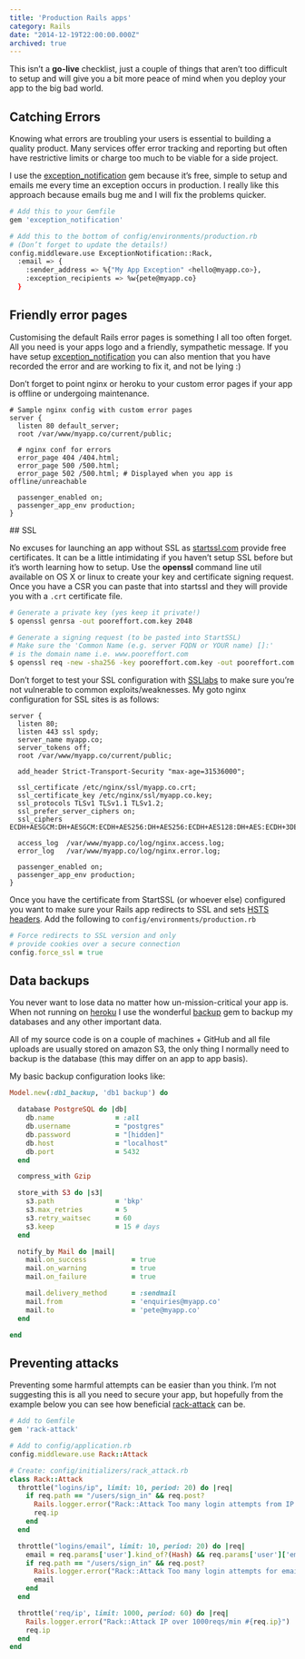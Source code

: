 ```yaml
---
title: 'Production Rails apps'
category: Rails
date: "2014-12-19T22:00:00.000Z"
archived: true
---
```


This isn’t a **go-live** checklist, just a couple of things that aren’t too difficult to setup and will give you a bit more peace of mind when you deploy your app to the big bad world.

## Catching Errors

Knowing what errors are troubling your users is essential to building a quality product. Many services offer error tracking and reporting but often have restrictive limits or charge too much to be viable for a side project.

I use the [exception_notification](https://github.com/smartinez87/exception_notification) gem because it’s free, simple to setup and emails me every time an exception occurs in production. I really like this approach because emails bug me and I will fix the problems quicker.

```sh
# Add this to your Gemfile
gem 'exception_notification'

# Add this to the bottom of config/environments/production.rb
# (Don’t forget to update the details!)
config.middleware.use ExceptionNotification::Rack,
  :email => {
    :sender_address => %{"My App Exception" <hello@myapp.co>},
    :exception_recipients => %w{pete@myapp.co}
  }
```

## Friendly error pages

Customising the default Rails error pages is something I all too often forget. All you need is your apps logo and a friendly, sympathetic message. If you have setup [exception_notification](https://github.com/smartinez87/exception_notification) you can also mention that you have recorded the error and are working to fix it, and not be lying :)

Don’t forget to point nginx or heroku to your custom error pages if your app is offline or undergoing maintenance.

```text
# Sample nginx config with custom error pages
server {
  listen 80 default_server;
  root /var/www/myapp.co/current/public;

  # nginx conf for errors
  error_page 404 /404.html;
  error_page 500 /500.html;
  error_page 502 /500.html; # Displayed when you app is offline/unreachable

  passenger_enabled on;
  passenger_app_env production;
}
```

## SSL

No excuses for launching an app without SSL as [startssl.com](https://startssl.com/) provide free certificates. It can be a little intimidating if you haven’t setup SSL before but it’s worth learning how to setup. Use the **openssl** command line util available on OS X or linux to create your key and certificate signing request. Once you have a CSR you can paste that into startssl and they will provide you with a `.crt` certificate file.

```sh
# Generate a private key (yes keep it private!)
$ openssl genrsa -out pooreffort.com.key 2048

# Generate a signing request (to be pasted into StartSSL)
# Make sure the 'Common Name (e.g. server FQDN or YOUR name) []:'
# is the domain name i.e. www.pooreffort.com
$ openssl req -new -sha256 -key pooreffort.com.key -out pooreffort.com.csr
```

Don’t forget to test your SSL configuration with [SSLlabs](https://www.ssllabs.com/ssltest/analyze.html) to make sure you’re not vulnerable to common exploits/weaknesses. My goto nginx configuration for SSL sites is as follows:

```text
server {
  listen 80;
  listen 443 ssl spdy;
  server_name myapp.co;
  server_tokens off;
  root /var/www/myapp.co/current/public;

  add_header Strict-Transport-Security "max-age=31536000";

  ssl_certificate /etc/nginx/ssl/myapp.co.crt;
  ssl_certificate_key /etc/nginx/ssl/myapp.co.key;
  ssl_protocols TLSv1 TLSv1.1 TLSv1.2;
  ssl_prefer_server_ciphers on;
  ssl_ciphers ECDH+AESGCM:DH+AESGCM:ECDH+AES256:DH+AES256:ECDH+AES128:DH+AES:ECDH+3DES:DH+3DES:RSA+AESGCM:RSA+AES:RSA+3DES:!aNULL:!MD5:!DSS;

  access_log  /var/www/myapp.co/log/nginx.access.log;
  error_log   /var/www/myapp.co/log/nginx.error.log;

  passenger_enabled on;
  passenger_app_env production;
}
```

Once you have the certificate from StartSSL (or whoever else) configured you want to make sure your Rails app redirects to SSL and sets [HSTS headers](http://en.wikipedia.org/wiki/HTTP_Strict_Transport_Security). Add the following to `config/environments/production.rb`

```ruby
# Force redirects to SSL version and only
# provide cookies over a secure connection
config.force_ssl = true
```

## Data backups

You never want to lose data no matter how un-mission-critical your app is. When not running on [heroku](https://www.heroku.com) I use the wonderful [backup](https://github.com/meskyanichi/backup) gem to backup my databases and any other important data.

All of my source code is on a couple of machines + GitHub and all file uploads are usually stored on amazon S3, the only thing I normally need to backup is the database (this may differ on an app to app basis).

My basic backup configuration looks like:

```ruby
Model.new(:db1_backup, 'db1 backup') do

  database PostgreSQL do |db|
    db.name               = :all
    db.username           = "postgres"
    db.password           = "[hidden]"
    db.host               = "localhost"
    db.port               = 5432
  end

  compress_with Gzip

  store_with S3 do |s3|
    s3.path               = 'bkp'
    s3.max_retries        = 5
    s3.retry_waitsec      = 60
    s3.keep               = 15 # days
  end

  notify_by Mail do |mail|
    mail.on_success           = true
    mail.on_warning           = true
    mail.on_failure           = true

    mail.delivery_method      = :sendmail
    mail.from                 = 'enquiries@myapp.co'
    mail.to                   = 'pete@myapp.co'
  end

end
```

## Preventing attacks

Preventing some harmful attempts can be easier than you think. I’m not suggesting this is all you need to secure your app, but hopefully from the example below you can see how beneficial [rack-attack](https://github.com/kickstarter/rack-attack) can be.

```ruby
# Add to Gemfile
gem 'rack-attack'

# Add to config/application.rb
config.middleware.use Rack::Attack

# Create: config/initializers/rack_attack.rb
class Rack::Attack
  throttle("logins/ip", limit: 10, period: 20) do |req|
    if req.path == "/users/sign_in" && req.post?
      Rails.logger.error("Rack::Attack Too many login attempts from IP: #{req.ip}")
      req.ip
    end
  end

  throttle("logins/email", limit: 10, period: 20) do |req|
    email = req.params['user'].kind_of?(Hash) && req.params['user']['email'].presence
    if req.path == "/users/sign_in" && req.post?
      Rails.logger.error("Rack::Attack Too many login attempts for email: #{email} ip: #{req.ip}")
      email
    end
  end

  throttle('req/ip', limit: 1000, period: 60) do |req|
    Rails.logger.error("Rack::Attack IP over 1000reqs/min #{req.ip}")
    req.ip
  end
end
```
